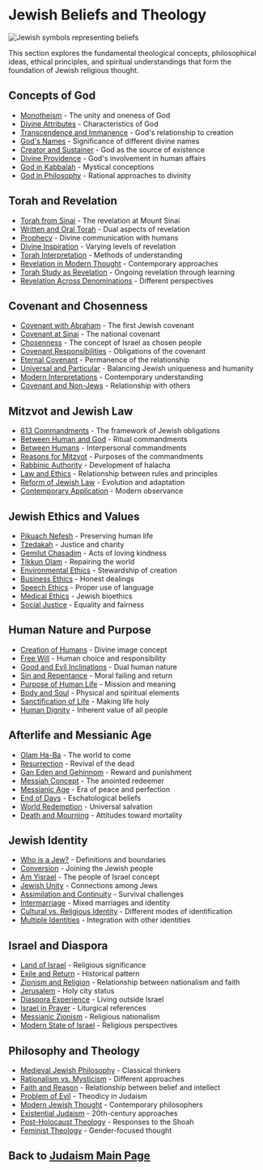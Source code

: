 # Jewish Beliefs and Theology

![Jewish symbols representing beliefs](jewish_beliefs.jpg)

This section explores the fundamental theological concepts, philosophical ideas, ethical principles, and spiritual understandings that form the foundation of Jewish religious thought.

## Concepts of God

- [Monotheism](./monotheism.md) - The unity and oneness of God
- [Divine Attributes](./divine_attributes.md) - Characteristics of God
- [Transcendence and Immanence](./transcendence_immanence.md) - God's relationship to creation
- [God's Names](./divine_names.md) - Significance of different divine names
- [Creator and Sustainer](./creator_sustainer.md) - God as the source of existence
- [Divine Providence](./divine_providence.md) - God's involvement in human affairs
- [God in Kabbalah](./god_kabbalah.md) - Mystical conceptions
- [God in Philosophy](./god_philosophy.md) - Rational approaches to divinity

## Torah and Revelation

- [Torah from Sinai](./torah_sinai.md) - The revelation at Mount Sinai
- [Written and Oral Torah](./written_oral_torah.md) - Dual aspects of revelation
- [Prophecy](./prophecy.md) - Divine communication with humans
- [Divine Inspiration](./divine_inspiration.md) - Varying levels of revelation
- [Torah Interpretation](./torah_interpretation.md) - Methods of understanding
- [Revelation in Modern Thought](./revelation_modern.md) - Contemporary approaches
- [Torah Study as Revelation](./study_revelation.md) - Ongoing revelation through learning
- [Revelation Across Denominations](./revelation_denominations.md) - Different perspectives

## Covenant and Chosenness

- [Covenant with Abraham](./covenant_abraham.md) - The first Jewish covenant
- [Covenant at Sinai](./covenant_sinai.md) - The national covenant
- [Chosenness](./chosenness.md) - The concept of Israel as chosen people
- [Covenant Responsibilities](./covenant_responsibilities.md) - Obligations of the covenant
- [Eternal Covenant](./eternal_covenant.md) - Permanence of the relationship
- [Universal and Particular](./universal_particular.md) - Balancing Jewish uniqueness and humanity
- [Modern Interpretations](./covenant_modern.md) - Contemporary understanding
- [Covenant and Non-Jews](./covenant_non_jews.md) - Relationship with others

## Mitzvot and Jewish Law

- [613 Commandments](./613_commandments.md) - The framework of Jewish obligations
- [Between Human and God](./bein_adam_lamakom.md) - Ritual commandments
- [Between Humans](./bein_adam_lehavero.md) - Interpersonal commandments
- [Reasons for Mitzvot](./taamei_mitzvot.md) - Purposes of the commandments
- [Rabbinic Authority](./rabbinic_authority.md) - Development of halacha
- [Law and Ethics](./law_ethics.md) - Relationship between rules and principles
- [Reform of Jewish Law](./law_reform.md) - Evolution and adaptation
- [Contemporary Application](./contemporary_application.md) - Modern observance

## Jewish Ethics and Values

- [Pikuach Nefesh](./pikuach_nefesh.md) - Preserving human life
- [Tzedakah](./tzedakah.md) - Justice and charity
- [Gemilut Chasadim](./gemilut_chasadim.md) - Acts of loving kindness
- [Tikkun Olam](./tikkun_olam.md) - Repairing the world
- [Environmental Ethics](./environmental_ethics.md) - Stewardship of creation
- [Business Ethics](./business_ethics.md) - Honest dealings
- [Speech Ethics](./speech_ethics.md) - Proper use of language
- [Medical Ethics](./medical_ethics.md) - Jewish bioethics
- [Social Justice](./social_justice.md) - Equality and fairness

## Human Nature and Purpose

- [Creation of Humans](./human_creation.md) - Divine image concept
- [Free Will](./free_will.md) - Human choice and responsibility
- [Good and Evil Inclinations](./yetzer_tov_hara.md) - Dual human nature
- [Sin and Repentance](./sin_repentance.md) - Moral failing and return
- [Purpose of Human Life](./human_purpose.md) - Mission and meaning
- [Body and Soul](./body_soul.md) - Physical and spiritual elements
- [Sanctification of Life](./sanctification.md) - Making life holy
- [Human Dignity](./human_dignity.md) - Inherent value of all people

## Afterlife and Messianic Age

- [Olam Ha-Ba](./olam_haba.md) - The world to come
- [Resurrection](./resurrection.md) - Revival of the dead
- [Gan Eden and Gehinnom](./gan_eden_gehinnom.md) - Reward and punishment
- [Messiah Concept](./messiah.md) - The anointed redeemer
- [Messianic Age](./messianic_age.md) - Era of peace and perfection
- [End of Days](./end_of_days.md) - Eschatological beliefs
- [World Redemption](./world_redemption.md) - Universal salvation
- [Death and Mourning](./death_mourning.md) - Attitudes toward mortality

## Jewish Identity

- [Who is a Jew?](./who_is_jew.md) - Definitions and boundaries
- [Conversion](./conversion.md) - Joining the Jewish people
- [Am Yisrael](./am_yisrael.md) - The people of Israel concept
- [Jewish Unity](./jewish_unity.md) - Connections among Jews
- [Assimilation and Continuity](./assimilation_continuity.md) - Survival challenges
- [Intermarriage](./intermarriage.md) - Mixed marriages and identity
- [Cultural vs. Religious Identity](./cultural_religious.md) - Different modes of identification
- [Multiple Identities](./multiple_identities.md) - Integration with other identities

## Israel and Diaspora

- [Land of Israel](./land_of_israel.md) - Religious significance
- [Exile and Return](./exile_return.md) - Historical pattern
- [Zionism and Religion](./zionism_religion.md) - Relationship between nationalism and faith
- [Jerusalem](./jerusalem.md) - Holy city status
- [Diaspora Experience](./diaspora.md) - Living outside Israel
- [Israel in Prayer](./israel_prayer.md) - Liturgical references
- [Messianic Zionism](./messianic_zionism.md) - Religious nationalism
- [Modern State of Israel](./modern_israel.md) - Religious perspectives

## Philosophy and Theology

- [Medieval Jewish Philosophy](./medieval_philosophy.md) - Classical thinkers
- [Rationalism vs. Mysticism](./rationalism_mysticism.md) - Different approaches
- [Faith and Reason](./faith_reason.md) - Relationship between belief and intellect
- [Problem of Evil](./problem_of_evil.md) - Theodicy in Judaism
- [Modern Jewish Thought](./modern_thought.md) - Contemporary philosophers
- [Existential Judaism](./existential_judaism.md) - 20th-century approaches
- [Post-Holocaust Theology](./post_holocaust.md) - Responses to the Shoah
- [Feminist Theology](./feminist_theology.md) - Gender-focused thought

## Back to [Judaism Main Page](../README.md) 